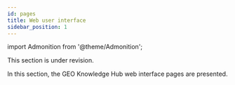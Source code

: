 ```yaml
---
id: pages
title: Web user interface
sidebar_position: 1
---
```


import Admonition from '@theme/Admonition';

<Admonition type="caution" icon="🚧" title="Page under revision">
    <p>This section is under revision.</p>
</Admonition>

In this section, the GEO Knowledge Hub web interface pages are presented.
